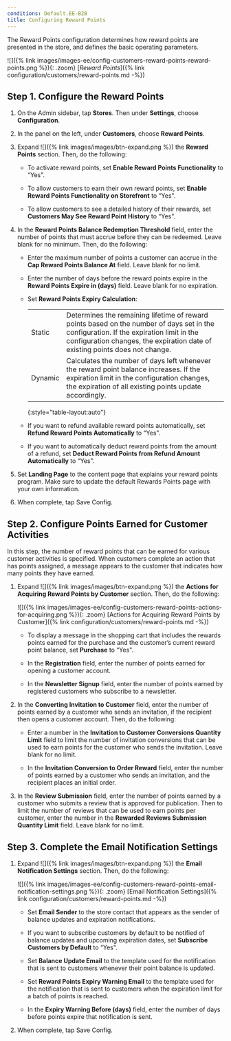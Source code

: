```yaml
---
conditions: Default.EE-B2B
title: Configuring Reward Points
---
```


The Reward Points configuration determines how reward points are presented in the store, and defines the basic operating parameters.

![]({% link images/images-ee/config-customers-reward-points-reward-points.png %}){: .zoom}
 [*Reward Points*]({% link configuration/customers/reward-points.md -%})

## Step 1. Configure the Reward Points

1. On the Admin sidebar, tap **Stores**. Then under **Settings**, choose **Configuration**.

1. In the panel on the left, under **Customers**, choose **Reward Points**.

1. Expand ![]({% link images/images/btn-expand.png %}) the **Reward Points** section. Then, do the following:

    * To activate reward points, set **Enable Reward Points Functionality** to “Yes".

    * To allow customers to earn their own reward points, set **Enable Reward Points Functionality on Storefront** to “Yes".

    * To allow customers to see a detailed history of their rewards, set **Customers May See Reward Point History** to “Yes".

1. In the **Reward Points Balance Redemption Threshold** field, enter the number of points that must accrue before they can be redeemed. Leave blank for no minimum. Then, do the following:

    * Enter the maximum number of points a customer can accrue in the **Cap Reward Points Balance At** field. Leave blank for no limit.

    * Enter the number of days before the reward points expire in the **Reward Points Expire in (days)** field. Leave blank for no expiration.

    * Set **Reward Points Expiry Calculation**:
  
        |||
        |---|---|
        | Static | Determines the remaining lifetime of reward points based on the number of days set in the configuration. If the expiration limit in the configuration changes, the expiration date of existing points does not change. |
        | Dynamic | Calculates the number of days left whenever the reward point balance increases. If the expiration limit in the configuration changes, the expiration of all existing points update accordingly. |
        {:style="table-layout:auto"}

    * If you want to refund available reward points automatically, set **Refund Reward Points Automatically** to “Yes".

    * If you want to automatically deduct reward points from the amount of a refund, set **Deduct Reward Points from Refund Amount Automatically** to “Yes".

1. Set **Landing Page** to the content page that explains your reward points program. Make sure to update the default Rewards Points page with your own information.

1. When complete, tap <span class="btn">Save Config</span>.

## Step 2. Configure Points Earned for Customer Activities

In this step, the number of reward points that can be earned for various customer activities is specified. When customers complete an action that has points assigned, a message appears to the customer that indicates how many points they have earned.

1. Expand ![]({% link images/images/btn-expand.png %}) the **Actions for Acquiring Reward Points by Customer** section. Then, do the following:

    ![]({% link images/images-ee/config-customers-reward-points-actions-for-acquiring.png %}){: .zoom}
    [Actions for Acquiring Reward Points by Customer]({% link configuration/customers/reward-points.md -%})

    * To display a message in the shopping cart that includes the rewards points earned for the purchase and the customer’s current reward point balance, set **Purchase** to “Yes".

    * In the **Registration** field, enter the number of points earned for opening a customer account.

    * In the **Newsletter Signup** field, enter the number of points earned by registered customers who subscribe to a newsletter.

1. In the **Converting Invitation to Customer** field, enter the number of points earned by a customer who sends an invitation, if the recipient then opens a customer account. Then, do the following:

    * Enter a number in the **Invitation to Customer Conversions Quantity Limit** field to limit the number of invitation conversions that can be used to earn points for the customer who sends the invitation. Leave blank for no limit.

    * In the **Invitation Conversion to Order Reward** field, enter the number of points earned by a customer who sends an invitation, and the recipient places an initial order.

1. In the **Review Submission** field, enter the number of points earned by a customer who submits a review that is approved for publication. Then to limit the number of reviews that can be used to earn points per customer, enter the number in the **Rewarded Reviews Submission Quantity Limit** field. Leave blank for no limit.

## Step 3. Complete the Email Notification Settings

1. Expand ![]({% link images/images/btn-expand.png %}) the **Email Notification Settings** section. Then, do the following:

    ![]({% link images/images-ee/config-customers-reward-points-email-notification-settings.png %}){: .zoom}
    [Email Notification Settings]({% link configuration/customers/reward-points.md -%})

    * Set **Email Sender** to the store contact that appears as the sender of balance updates and expiration notifications.

    * If you want to subscribe customers by default to be notified of balance updates and upcoming expiration dates, set **Subscribe Customers by Default** to “Yes".

    * Set **Balance Update Email** to the template used for the notification that is sent to customers whenever their point balance is updated.

    * Set **Reward Points Expiry Warning Email** to the template used for the notification that is sent to customers when the expiration limit for a batch of points is reached.

    * In the **Expiry Warning Before (days)** field, enter the number of days before points expire that notification is sent.

1. When complete, tap <span class="btn">Save Config</span>.
